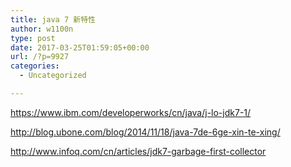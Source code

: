 ```yaml
---
title: java 7 新特性
author: w1100n
type: post
date: 2017-03-25T01:59:05+00:00
url: /?p=9927
categories:
  - Uncategorized

---
```

https://www.ibm.com/developerworks/cn/java/j-lo-jdk7-1/

http://blog.ubone.com/blog/2014/11/18/java-7de-6ge-xin-te-xing/


http://www.infoq.com/cn/articles/jdk7-garbage-first-collector